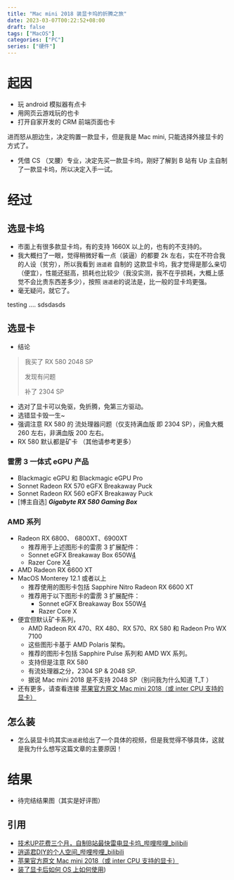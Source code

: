 ```yaml
---
title: "Mac mini 2018 装显卡坞的折腾之旅"
date: 2023-03-07T00:22:52+08:00
draft: false
tags: ["MacOS"]
categories: ["PC"]
series: ["硬件"]
---
```


# 起因

- 玩 android 模拟器有点卡
- 用网页云游戏玩的也卡
- 打开自家开发的 CRM 前端页面也卡

进而怒从胆边生，决定购置一款显卡，但是我是 Mac mini, 只能选择外接显卡的方式了。

- 凭借 CS （叉腰）专业，决定先买一款显卡坞，刚好了解到 B 站有 Up 主自制了一款显卡坞，所以决定入手一试。

# 经过

## 选显卡坞

- 市面上有很多款显卡坞，有的支持 1660X 以上的，也有的不支持的。
- 我大概扫了一眼，觉得稍微好看一点（装逼）的都要 2k 左右，实在不符合我的人设（贫穷），所以我看到 `逍遥君` 自制的 这款显卡坞，我才觉得是那么亲切（便宜），性能还挺高，损耗也比较少（我没实测，我不在乎损耗，大概上感觉不会比贵东西差多少），按照 `逍遥君`的说法是，比一般的显卡坞更强。
- 毫无疑问，就它了。


testing ....
sdsdasds


## 选显卡

- 结论
> 我买了 RX 580 2048 SP
> 
> 发现有问题
> 
> 补了 2304 SP

- 选对了显卡可以免驱，免折腾，免第三方驱动。
- 选错显卡毁一生~
- 强调注意 RX 580 的 流处理器问题（仅支持满血版 即 2304 SP），闲鱼大概 260 左右，非满血版 200 左右。
- RX 580 默认都是矿卡 （其他请参考更多）

### 雷雳 3 一体式 eGPU 产品
-  Blackmagic eGPU 和 Blackmagic eGPU Pro
-  Sonnet Radeon RX 570 eGFX Breakaway Puck
-  Sonnet Radeon RX 560 eGFX Breakaway Puck
- [博主自选] ***Gigabyte RX 580 Gaming Box*** 

### AMD 系列
- Radeon RX 6800、 6800XT、6900XT
	- 推荐用于上述图形卡的雷雳 3 扩展配件：
	-   Sonnet eGFX Breakaway Box 650W[4](https://support.apple.com/zh-cn/HT208544?caller=baiduansbx&cid=baiduansbx10#footnotes)
	-   Razer Core X[4](https://support.apple.com/zh-cn/HT208544?caller=baiduansbx&cid=baiduansbx10#footnotes)
- AMD Radeon RX 6600 XT
- MacOS Monterey 12.1 或者以上
	- 推荐使用的图形卡包括 Sapphire Nitro Radeon RX 6600 XT
	- 推荐用于以下图形卡的雷雳 3 扩展配件：
		-   Sonnet eGFX Breakaway Box 550W[4](https://support.apple.com/zh-cn/HT208544?caller=baiduansbx&cid=baiduansbx10#footnotes)
		-   Razer Core X
- 便宜但默认矿卡系列， 
	- AMD Radeon RX 470、RX 480、RX 570、RX 580 和 Radeon Pro WX 7100
	- 这些图形卡基于 AMD Polaris 架构。
	- 推荐的图形卡包括 Sapphire Pulse 系列和 AMD WX 系列。
	- 支持但是注意 RX 580
	- 有流处理器之分，2304 SP & 2048 SP.
	- 据说 Mac mini 2018 是不支持 2048 SP（别问我为什么知道 T_T ）
- 还有更多，请查看连接 [苹果官方原文 Mac mini 2018（或 inter CPU 支持的显卡）](https://www.baidu.com/link?url=_e4-oJOVI7w_H0bedLVXjhT0uFbVv1snlowyqfmAQoyAPX2-2xm3pCOj2lDKSQxGKPM11NicqrE3xVWJKe7UXCbGhLI1ZJuQRKZpJIIc0ua-c-L5u01sbtqmOVGoyf9z&wd=&eqid=bcda126b00048fa70000000264094b16)

##  怎么装

- 怎么装显卡坞其实`逍遥君`给出了一个具体的视频，但是我觉得不够具体，这就是我为什么想写这篇文章的主要原因！

# 结果

- 待完结结果图（其实是好评图）

## 引用

- [技术UP花费三个月，自制B站最快雷电显卡坞_哔哩哔哩_bilibili](技术UP花费三个月，自制B站最快雷电显卡坞_哔哩哔哩_bilibili)
- [逍遥君DIY的个人空间_哔哩哔哩_bilibili](https://space.bilibili.com/245020379?spm_id_from=333.337.search-card.all.click)
- [苹果官方原文 Mac mini 2018（或 inter CPU 支持的显卡）](https://www.baidu.com/link?url=_e4-oJOVI7w_H0bedLVXjhT0uFbVv1snlowyqfmAQoyAPX2-2xm3pCOj2lDKSQxGKPM11NicqrE3xVWJKe7UXCbGhLI1ZJuQRKZpJIIc0ua-c-L5u01sbtqmOVGoyf9z&wd=&eqid=bcda126b00048fa70000000264094b16)
- [装了显卡后如何 OS 上如何使用](https://support.apple.com/zh-cn/HT208544?caller=baiduansbx&cid=baiduansbx10#footnotes))
